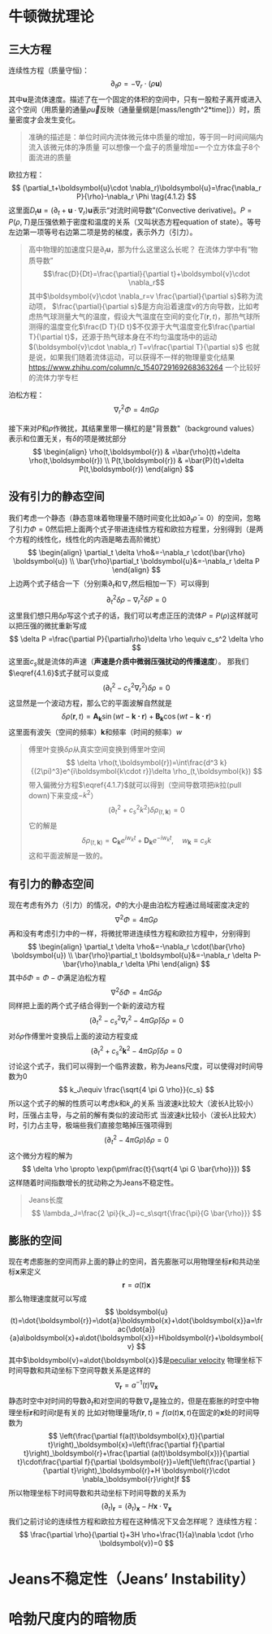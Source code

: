 # 牛顿微扰理论
## 三大方程
连续性方程（质量守恒)：
$$
\partial_t \rho=-\nabla_r\cdot(\rho \boldsymbol{u})\tag{4.1.1}
$$
其中$\boldsymbol{u}$是流体速度。描述了在一个固定的体积的空间中，只有一股粒子离开或进入这个空间（用质量的通量$\rho \vec{u}$反映（通量量纲是[mass/length^2*time]））时，质量密度才会发生变化。
> 准确的描述是：单位时间内流体微元体中质量的增加，等于同一时间间隔内流入该微元体的净质量
> 可以想像一个盒子的质量增加=一个立方体盒子8个面流进的质量

欧拉方程：
$$
(\partial_t+\boldsymbol{u}\cdot \nabla_r)\boldsymbol{u}=\frac{\nabla_r P}{\rho}-\nabla_r \Phi \tag{4.1.2}
$$
这里面$D_t \boldsymbol{u}=(\partial_t+\boldsymbol{u}\cdot \nabla_r)\boldsymbol{u}$表示“对流时间导数”(Convective derivative)。$P=P(\rho,T)$是压强依赖于密度和温度的关系（又叫状态方程equation of state）。等号左边第一项等号右边第二项是势的梯度，表示外力（引力）。
>高中物理的加速度只是$\partial_t \boldsymbol{u}$，那为什么这里这么长呢？
>在流体力学中有“物质导数”
>$$\frac{D}{Dt}=\frac{\partial}{\partial t}+\boldsymbol{v}\cdot \nabla_r$$
>其中$\boldsymbol{v}\cdot \nabla_r=v \frac{\partial}{\partial s}$称为流动项， $\frac{\partial}{\partial s}$是方向沿着速度$v$的方向导数，比如考虑热气球测量大气的温度，假设大气温度在空间的变化$T(\boldsymbol{r},t)$，那热气球所测得的温度变化$\frac{D T}{D t}$不仅源于大气温度变化$\frac{\partial T}{\partial t}$，还源于热气球本身在不均匀温度场中的运动$(\boldsymbol{v}\cdot \nabla_r) T=v\frac{\partial T}{\partial s}$
>也就是说，如果我们随着流体运动，可以获得不一样的物理量变化结果
>https://www.zhihu.com/column/c_1540729169268363264 一个比较好的流体力学专栏

泊松方程：$$\nabla_r^2 \Phi=4\pi G \rho \tag{4.1.3}$$

接下来对$P$和$\rho$作微扰，其结果里带一横杠的是"背景数"（background values）表示和位置无关，有$\delta$的项是微扰部分
$$
\begin{align}
\rho(t,\boldsymbol{r}) & =\bar{\rho}(t)+\delta \rho(t,\boldsymbol{r}) \\
P(t,\boldsymbol{r}) & =\bar{P}(t)+\delta P(t,\boldsymbol{r})
\end{align}
$$
## 没有引力的静态空间

我们考虑一个静态（静态意味着物理量不随时间变化比如$\partial_t \bar{\rho}=0$）的空间，忽略了引力$\Phi=0$然后把上面两个式子带进连续性方程和欧拉方程里，分别得到（是两个方程的线性化，线性化的内涵是略去高阶微扰）
$$
\begin{align}
\partial_t \delta \rho&=-\nabla_r \cdot(\bar{\rho} \boldsymbol{u}) \\
\bar{\rho}\partial_t \boldsymbol{u}&=-\nabla_r \delta P
\end{align}
$$
上边两个式子结合一下（分别乘$\partial_t$和$\nabla_r$然后相加一下）可以得到
$$
\partial_t^2 \delta \rho - \nabla_r^2 \delta P=0 \tag{4.1.6}
$$
这里我们想只用$\delta \rho$写这个式子的话，我们可以考虑正压的流体$P=P(\rho)$这样就可以把压强的微扰重新写成
$$
\delta P =\frac{\partial P}{\partial\rho}\delta \rho \equiv c_s^2 \delta \rho
$$
这里面$c_s$就是流体的声速（**声速是介质中微弱压强扰动的传播速度**）。
那我们$\eqref{4.1.6}$式子就可以变成
$$
(\partial_t^2-c_s^2 \nabla^2_r)\delta \rho=0 \tag{4.1.7}
$$
这显然是一个波动方程，那么它的平面波解自然就是
$$
\delta \rho(\boldsymbol{r},t)=\boldsymbol{A_k}\sin(wt-\boldsymbol{k \cdot r})+\boldsymbol{B_k}\cos(wt-\boldsymbol{k \cdot
 r})
$$
这里面有波矢（空间的频率）$\boldsymbol{k}$和频率（时间的频率）$w$

>傅里叶变换$\delta \rho$从真实空间变换到傅里叶空间
$$
\delta \rho(t,\boldsymbol{r})=\int\frac{d^3 k}{(2\pi)^3}e^{i\boldsymbol{k\cdot r}}\delta \rho_(t,\boldsymbol{k})
$$
带入偏微分方程$\eqref{4.1.7}$就可以得到（空间导数项把$ik$拉(pull down)下来变成$-k^2$）
$$
(\partial_t^2+c_s^2k^2)\delta \rho_(t,\boldsymbol{k})=0
$$
它的解是
$$
\delta \rho_(t,\boldsymbol{k})=\boldsymbol{C_k}e^{iw_kt}+\boldsymbol{D_k}e^{-iw_kt}, \quad w_\boldsymbol{k}\equiv c_sk
$$
这和平面波解是一致的。

## 有引力的静态空间

现在考虑有外力（引力）的情况，$\Phi$的大小是由泊松方程通过局域密度决定的
$$
\nabla^2 \Phi=4\pi G \rho
$$
再和没有考虑引力中的一样，将微扰带进连续性方程和欧拉方程中，分别得到
$$
\begin{align}
\partial_t \delta \rho&=-\nabla_r \cdot(\bar{\rho} \boldsymbol{u}) \\
\bar{\rho}\partial_t \boldsymbol{u}&=-\nabla_r \delta P-\bar{\rho}\nabla_r \delta \Phi
\end{align}
$$
其中$\delta \Phi =\Phi-\bar{\Phi}$满足泊松方程
$$
\nabla^2 \delta\Phi=4\pi G \delta \rho
$$
同样把上面的两个式子结合得到一个新的波动方程
$$
(\partial_t^2-c_s^2 \nabla^2_r-4\pi G \bar{\rho})\delta \rho=0 
$$
对$\delta \rho$作傅里叶变换后上面的波动方程变成
$$
(\partial_t^2+c_s^2 \boldsymbol{k}^2-4\pi G \bar{\rho})\delta \rho=0 
$$
讨论这个式子，我们可以得到一个临界波数，称为Jeans尺度，可以使得对时间导数为0
$$
k_J\equiv \frac{\sqrt{4 \pi G \rho}}{c_s}
$$
所以这个式子的解的性质可以考虑$k$和$k_J$的关系
当波速$k$比较大（波长$\lambda$比较小）时，压强占主导，与之前的解有类似的波动形式
当波速$k$比较小（波长$\lambda$比较大）时，引力占主导，极端些我们直接忽略掉压强项得到
$$
(\partial_t^2-4 \pi G \rho)\delta \rho =0
$$
这个微分方程的解为
$$
\delta \rho \propto \exp(\pm\frac{t}{\sqrt{4 \pi G \bar{\rho}}})
$$
这样随着时间指数增长的扰动称之为Jeans不稳定性。
>Jeans长度
$$
\lambda_J=\frac{2 \pi}{k_J}=c_s\sqrt{\frac{\pi}{G \bar{\rho}}}
$$

## 膨胀的空间

现在考虑膨胀的空间而非上面的静止的空间，首先膨胀可以用物理坐标$\boldsymbol{r}$和共动坐标$\boldsymbol{x}$来定义
$$
\boldsymbol{r}=a(t)\boldsymbol{x} \tag{4.1.15}
$$
那么物理速度就可以写成
$$
\boldsymbol{u}(t)=\dot{\boldsymbol{r}}=\dot{a}\boldsymbol{x}+\dot{\boldsymbol{x}}a=\frac{\dot{a}}{a}a\boldsymbol{x}+a\dot{\boldsymbol{x}}=H\boldsymbol{r}+\boldsymbol{v}
$$
其中$\boldsymbol{v}=a\dot{\boldsymbol{x}}$是[peculiar velocity](https://astronomy.swin.edu.au/cosmos/P/Peculiar+Velocity)
物理坐标下时间导数和共动坐标下空间导数关系是这样的
$$
\nabla_\boldsymbol{r}=a^{-1}(t)\nabla_{\boldsymbol{x}} \tag{4.1.17}
$$
静态时空中对时间的导数$\partial_t$和对空间的导数$\nabla_\boldsymbol{r}$是独立的，但是在膨胀的时空中物理坐标$\boldsymbol{r}$和时间$t$是有关的
比如对物理量场$f(\boldsymbol{r},t)=f(a(t)\boldsymbol{x},t)$在固定的$\boldsymbol{x}$处的时间导数为
$$
\left(\frac{\partial f(a(t)\boldsymbol{x},t)}{\partial t}\right)_\boldsymbol{x}=\left(\frac{\partial f}{\partial t}\right)_\boldsymbol{r}+\frac{\partial (a(t)\boldsymbol{x})}{\partial t}\cdot\frac{\partial f}{\partial \boldsymbol{r}}=\left[\left(\frac{\partial }{\partial t}\right)_\boldsymbol{r}+H \boldsymbol{r}\cdot \nabla_\boldsymbol{r}\right]f
$$
所以物理坐标下时间导数和共动坐标下时间导数的关系为
$$
(\partial_t)_\boldsymbol{r}=(\partial_t)_\boldsymbol{x}-H \boldsymbol{x}\cdot \nabla_\boldsymbol{x}
$$
我们之前讨论的连续性方程和欧拉方程在这种情况下又会怎样呢？
连续性方程：
$$
\frac{\partial \rho}{\partial t}+3H \rho+\frac{1}{a}\nabla \cdot (\rho \boldsymbol{v})=0
$$


# Jeans不稳定性（Jeans’ Instability）


# 哈勃尺度内的暗物质